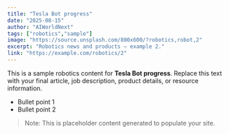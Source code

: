 ```yaml
---
title: "Tesla Bot progress"
date: "2025-08-15"
author: "AIWorldNext"
tags: ["robotics","sample"]
image: "https://source.unsplash.com/800x600/?robotics,robot,2"
excerpt: "Robotics news and products — example 2."
link: "https://example.com/robotics/2"
---
```


This is a sample robotics content for **Tesla Bot progress**. Replace this text with your final article, job description, product details, or resource information.

- Bullet point 1
- Bullet point 2

> Note: This is placeholder content generated to populate your site.

